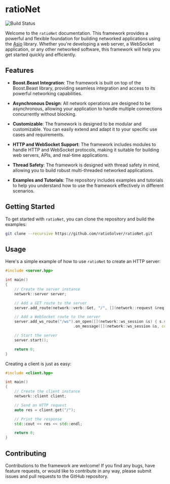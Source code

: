 # ratioNet

![Build Status](https://github.com/ratioSolver/ratioNet/actions/workflows/cmake.yml/badge.svg)

Welcome to the `ratioNet` documentation. This framework provides a powerful and flexible foundation for building networked applications using the [Asio](https://think-async.com/Asio) library.
Whether you're developing a web server, a WebSocket application, or any other networked software, this framework will help you get started quickly and efficiently.

## Features

- **Boost.Beast Integration**: The framework is built on top of the Boost.Beast library, providing seamless integration and access to its powerful networking capabilities.

- **Asynchronous Design**: All network operations are designed to be asynchronous, allowing your application to handle multiple connections concurrently without blocking.

- **Customizable**: The framework is designed to be modular and customizable. You can easily extend and adapt it to your specific use cases and requirements.

- **HTTP and WebSocket Support**: The framework includes modules to handle HTTP and WebSocket protocols, making it suitable for building web servers, APIs, and real-time applications.

- **Thread Safety**: The framework is designed with thread safety in mind, allowing you to build robust multi-threaded networked applications.

- **Examples and Tutorials**: The repository includes examples and tutorials to help you understand how to use the framework effectively in different scenarios.

## Getting Started

To get started with `ratioNet`, you can clone the repository and build the examples:

```bash
git clone --recursive https://github.com/ratioSolver/ratioNet.git
```

## Usage

Here's a simple example of how to use `ratioNet` to create an HTTP server:

```cpp
#include <server.hpp>

int main()
{
    // Create the server instance
    network::server server;

    // Add a GET route to the server
    server.add_route(network::verb::Get, "/", [](network::request &req) { return std::make_unique<network::html_response>("<html><body><h1>Hello, World!</h1></body></html>"); });

    // Add a WebSocket route to the server
    server.add_ws_route("/ws").on_open([](network::ws_session &s) { s.send("Hello, World!"); })
                              .on_message([](network::ws_session &s, const std::string &msg) { s.send(msg); });

    // Start the server
    server.start();

    return 0;
}
```

Creating a client is just as easy:

```cpp
#include <client.hpp>

int main()
{
    // Create the client instance
    network::client client;

    // Send an HTTP request
    auto res = client.get("/");

    // Print the response
    std::cout << res << std::endl;

    return 0;
}
```

## Contributing
Contributions to the framework are welcome! If you find any bugs, have feature requests, or would like to contribute in any way, please submit issues and pull requests to the GitHub repository.
